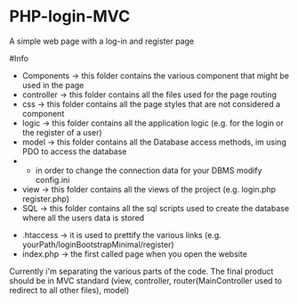 # PHP-login-MVC
A simple web page with a log-in and register page

#Info
- Components -> this folder contains the various component that might be used in the page
- controller -> this folder contains all the files used for the page routing
- css -> this folder contains all the page styles that are not considered a component
- logic -> this folder contains all the application logic (e.g. for the login or the register of a user)
- model -> this folder contains all the Database access methods, im using PDO to access the database
- - in order to change the connection data for your DBMS modify config.ini
- view -> this folder contains all the views of the project (e.g. login.php register.php)
- SQL -> this folder contains all the sql scripts used to create the database where all the users data is stored
>
- .htaccess -> it is used to prettify the various links (e.g. yourPath/loginBootstrapMinimal/register)
- index.php -> the first called page when you open the website

Currently i'm separating the various parts of the code. The final product should be in MVC standard (view, controller, router(MainController used to redirect to all other files), model)
